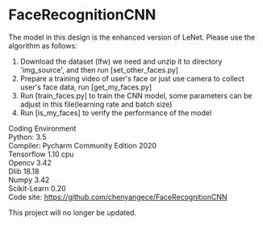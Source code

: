 # FaceRecognitionCNN
The model in this design is the enhanced version of LeNet. Please use the algorithm as follows:  
1. Download the dataset (lfw) we need and unzip it to directory 'img_source', and then run [set_other_faces.py]    
2. Prepare a training video of user's face or just use camera to collect user's face data, run [get_my_faces.py]  
3. Run [train_faces.py] to train the CNN model, some parameters can be adjust in this file(learning rate and batch size)  
4. Run [is_my_faces] to verify the performance of the model  
  
  
Coding Environment  
Python: 3.5  
Compiler: Pycharm Community Edition 2020  
Tensorflow	1.10  cpu  
Opencv	3.42  
Dlib	18.18  
Numpy	3.42  
Scikit-Learn	0.20  
Code site: https://github.com/chenyangece/FaceRecognitionCNN  











This project will no longer be updated.
